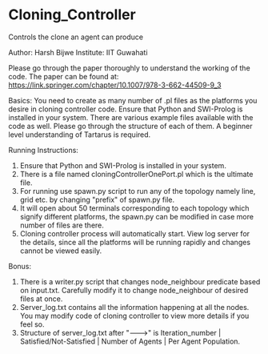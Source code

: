 # Cloning_Controller
Controls the clone an agent can produce

Author: Harsh Bijwe
Institute: IIT Guwahati

Please go through the paper thoroughly to understand the working of the code. The paper can be found at: https://link.springer.com/chapter/10.1007/978-3-662-44509-9_3

Basics: You need to create as many number of .pl files as the platforms you desire in cloning controller code. Ensure that Python and SWI-Prolog is installed in your system. There are various example files available with the code as well. Please go through the structure of each of them. A beginner level understanding of Tartarus is required. 

Running Instructions:

  1. Ensure that Python and SWI-Prolog is installed in your system.
  2. There is a file named cloningControllerOnePort.pl which is the ultimate file.
  3. For running use spawn.py script to run any of the topology namely line, grid etc. by changing "prefix" of spawn.py file.
  4. It will open about 50 terminals corresponding to each topology which signify different platforms, the spawn.py can be modified in case more number of files are there. 
  5. Cloning controller process will automatically start. View log server for the details, since all the platforms will be running rapidly and changes cannot be viewed easily. 

Bonus:
  1. There is a writer.py script that changes node_neighbour predicate based on input.txt. Carefully modify it to change node_neighbour of desired files at once.
  2. Server_log.txt contains all the information happening at all the nodes. You may modify code of cloning controller to view more details if you feel so.
  3. Structure of server_log.txt after "--->" is Iteration_number | Satisfied/Not-Satisfied | Number of Agents | Per Agent Population. 
